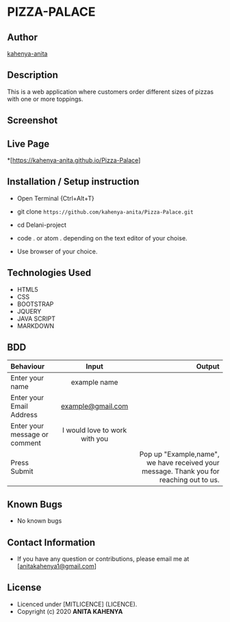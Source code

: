 # PIZZA-PALACE

## Author

[kahenya-anita](https://github.com/kahenya-anita)

## Description

This is a web application  where  customers order different sizes of pizzas with one or more toppings. 

## Screenshot


## Live Page 
*[https://kahenya-anita.github.io/Pizza-Palace]


## Installation / Setup instruction
* Open Terminal {Ctrl+Alt+T}

* git clone ```https://github.com/kahenya-anita/Pizza-Palace.git```

* cd Delani-project

* code . or atom . depending on the text editor of your choise.

* Use browser of your choice.

## Technologies Used

* HTML5
* CSS
* BOOTSTRAP
* JQUERY
* JAVA SCRIPT
* MARKDOWN


## BDD
| Behaviour      | Input        | Output       |
| :------------- | :----------: | -----------: |
|  Enter your name  |   example name |     |
| Enter your Email Address  | example@gmail.com |   |
| Enter your message or comment   |  I would love to work with you     |     |
| Press Submit|     |Pop up "Example,name", we have received your message. Thank you for reaching out to us.|

## Known Bugs
* No known bugs

## Contact Information 

* If you have any question or contributions, please email me at [anitakahenya1@gmail.com]

## License

* Licenced under [MITLICENCE] (LICENCE).
* Copyright (c) 2020 **ANITA KAHENYA**
